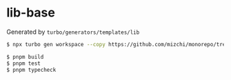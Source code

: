 # lib-base

Generated by `turbo/generators/templates/lib`

```bash
$ npx turbo gen workspace --copy https://github.com/mizchi/monorepo/tree/main/packages/lib-base
```

```bash
$ pnpm build
$ pnpm test
$ pnpm typecheck
```